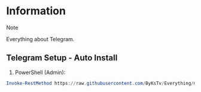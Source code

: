 # Information

> [!NOTE]
> Everything about Telegram.

## Telegram Setup - Auto Install

1. PowerShell (Admin):

```powershell
Invoke-RestMethod https://raw.githubusercontent.com/ByKsTv/Everything/main/Windows/Telegram/Download.ps1 | Invoke-Expression

```
